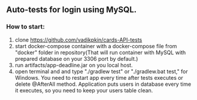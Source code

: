 ## Auto-tests for login using MySQL.
### How to start:

1. clone https://github.com/vadikpkin/cards-API-tests
2. start docker-compose container with a docker-compose file from "docker" folder in repository(That will run container with MySQL with prepared database on your 3306 port by default.)
3. run artifacts/app-deadline.jar on you local host.
4. open terminal and and type "./gradlew test" or "./gradlew.bat test," for Windows. You need to restart app every time after tests executes or delete @AfterAll method. Application puts users in database every time it executes, so you need to keep your users table clean.
 
